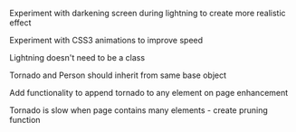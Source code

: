 Experiment with darkening screen during lightning to create more realistic effect

Experiment with CSS3 animations to improve speed

Lightning doesn't need to be a class

Tornado and Person should inherit from same base object

Add functionality to append tornado to any element on page  enhancement

Tornado is slow when page contains many elements - create pruning function
